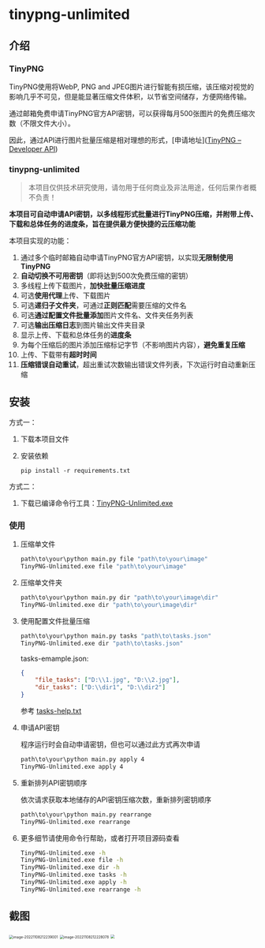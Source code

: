 # tinypng-unlimited

## 介绍

### TinyPNG

TinyPNG使用将WebP, PNG and JPEG图片进行智能有损压缩，该压缩对视觉的影响几乎不可见，但是能显著压缩文件体积，以节省空间储存，方便网络传输。

通过邮箱免费申请TinyPNG官方API密钥，可以获得每月500张图片的免费压缩次数（不限文件大小）。

因此，通过API进行图片批量压缩是相对理想的形式，[申请地址]([TinyPNG – Developer API](https://tinypng.com/developers))

### tinypng-unlimited

> 本项目仅供技术研究使用，请勿用于任何商业及非法用途，任何后果作者概不负责！

**本项目可自动申请API密钥，以多线程形式批量进行TinyPNG压缩，并附带上传、下载和总体任务的进度条，旨在提供最方便快捷的云压缩功能**

本项目实现的功能：

1. 通过多个临时邮箱自动申请TinyPNG官方API密钥，以实现**无限制使用TinyPNG**
2. **自动切换不可用密钥**（即将达到500次免费压缩的密钥）
3. 多线程上传下载图片，**加快批量压缩进度**
4. 可选**使用代理**上传、下载图片
5. 可选**递归子文件夹**，可通过**正则匹配**需要压缩的文件名
6. 可选**通过配置文件批量添加**图片文件名、文件夹任务列表
7. 可选**输出压缩日志**到图片输出文件夹目录
8. 显示上传、下载和总体任务的**进度条**
9. 为每个压缩后的图片添加压缩标记字节（不影响图片内容），**避免重复压缩**
10. 上传、下载带有**超时时间**
11. **压缩错误自动重试**，超出重试次数输出错误文件列表，下次运行时自动重新压缩



## 安装

方式一：

1. 下载本项目文件

2. 安装依赖
   
	```
	pip install -r requirements.txt
	```

方式二：

1. 下载已编译命令行工具：[TinyPNG-Unlimited.exe](https://github.com/ruchuby/TinyPNG-Unlimited/releases)



### 使用

1. 压缩单文件
    ```bash
    path\to\your\python main.py file "path\to\your\image"
    TinyPNG-Unlimited.exe file "path\to\your\image"
    ```
    
2. 压缩单文件夹
   ```bash
   path\to\your\python main.py dir "path\to\your\image\dir"
   TinyPNG-Unlimited.exe dir "path\to\your\image\dir"
   ```
   
3. 使用配置文件批量压缩
	```bash
    path\to\your\python main.py tasks "path\to\tasks.json"
    TinyPNG-Unlimited.exe dir "path\to\tasks.json"
	```
	tasks-emample.json: 
	
	```json
	{
		"file_tasks": ["D:\\1.jpg", "D:\\2.jpg"],
		"dir_tasks": ["D:\\dir1", "D:\\dir2"]
	}
	```
	
	参考 [tasks-help.txt](https://github.com/ruchuby/TinyPNG-Unlimited/blob/develop/bin/tasks-help.txt)
	
4. 申请API密钥

   程序运行时会自动申请密钥，但也可以通过此方式再次申请
	```bash
    path\to\your\python main.py apply 4
    TinyPNG-Unlimited.exe apply 4
	```
   
5. 重新排列API密钥顺序

	依次请求获取本地储存的API密钥压缩次数，重新排列密钥顺序
	
	```bash
	path\to\your\python main.py rearrange
	TinyPNG-Unlimited.exe rearrange
	```

6. 更多细节请使用命令行帮助，或者打开项目源码查看

   ```bash
   TinyPNG-Unlimited.exe -h
   TinyPNG-Unlimited.exe file -h
   TinyPNG-Unlimited.exe dir -h
   TinyPNG-Unlimited.exe tasks -h
   TinyPNG-Unlimited.exe apply -h
   TinyPNG-Unlimited.exe rearrange -h
   ```




## 截图

<img src="https://pic1.imgdb.cn/item/636a58ea16f2c2beb165ee92.jpg" alt="image-20221108212239001" style="zoom:50%;" />

<img src="https://pic1.imgdb.cn/item/636a592b16f2c2beb1664075.jpg" alt="image-20221108212228078" style="zoom:50%;" />

<img src="https://pic1.imgdb.cn/item/636a597c16f2c2beb166a678.jpg" style="zoom:50%;" />
